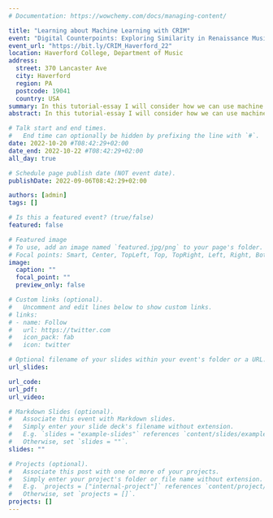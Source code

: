 ```yaml
---
# Documentation: https://wowchemy.com/docs/managing-content/

title: "Learning about Machine Learning with CRIM"
event: "Digital Counterpoints: Exploring Similarity in Renaissance Music"
event_url: "https://bit.ly/CRIM_Haverford_22"
location: Haverford College, Department of Music
address: 
  street: 370 Lancaster Ave
  city: Haverford
  region: PA
  postcode: 19041
  country: USA
summary: In this tutorial-essay I will consider how we can use machine learning, speciﬁcally dimensionality reduction and embedding methods, with the CRIM corpus. 
abstract: In this tutorial-essay I will consider how we can use machine learning, speciﬁcally dimensionality reduction and embedding methods, with the CRIM corpus. The guiding question is how style can be modeled quantitatively. Building both on music-theoretical conceptualization and machine learning techniques, it will be demonstrated that unsupervised clustering can serve to some degree as a proxy for stylistic similarity. The CRIM data set provides an ideal case study that will also point to some shortcomings of the computational methodology that can only be resolved by a critical view, drawing on musicological expertise and close-reading of sources.

# Talk start and end times.
#   End time can optionally be hidden by prefixing the line with `#`.
date: 2022-10-20 #T08:42:29+02:00
date_end: 2022-10-22 #T08:42:29+02:00
all_day: true

# Schedule page publish date (NOT event date).
publishDate: 2022-09-06T08:42:29+02:00

authors: [admin]
tags: []

# Is this a featured event? (true/false)
featured: false

# Featured image
# To use, add an image named `featured.jpg/png` to your page's folder. 
# Focal points: Smart, Center, TopLeft, Top, TopRight, Left, Right, BottomLeft, Bottom, BottomRight.
image:
  caption: ""
  focal_point: ""
  preview_only: false

# Custom links (optional).
#   Uncomment and edit lines below to show custom links.
# links:
# - name: Follow
#   url: https://twitter.com
#   icon_pack: fab
#   icon: twitter

# Optional filename of your slides within your event's folder or a URL.
url_slides:

url_code:
url_pdf:
url_video:

# Markdown Slides (optional).
#   Associate this event with Markdown slides.
#   Simply enter your slide deck's filename without extension.
#   E.g. `slides = "example-slides"` references `content/slides/example-slides.md`.
#   Otherwise, set `slides = ""`.
slides: ""

# Projects (optional).
#   Associate this post with one or more of your projects.
#   Simply enter your project's folder or file name without extension.
#   E.g. `projects = ["internal-project"]` references `content/project/deep-learning/index.md`.
#   Otherwise, set `projects = []`.
projects: []
---
```

